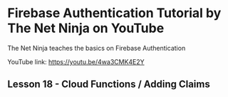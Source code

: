 # Firebase Authentication Tutorial by The Net Ninja on YouTube

The Net Ninja teaches the basics on Firebase Authentication

YouTube link: https://youtu.be/4wa3CMK4E2Y

## Lesson 18 - Cloud Functions / Adding Claims